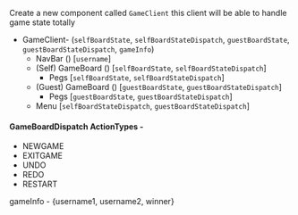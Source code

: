 Create a new component called `GameClient` this client will be able to handle game state totally   
 - GameClient- (`selfBoardState`, `selfBoardStateDispatch`, `guestBoardState`, `guestBoardStateDispatch`, `gameInfo`)  
   - NavBar () [`username`]
   - (Self) GameBoard () [`selfBoardState`, `selfBoardStateDispatch`]  
     - Pegs [`selfBoardState`, `selfBoardStateDispatch`]  
   - (Guest) GameBoard () [`guestBoardState`, `guestBoardStateDispatch`]  
     - Pegs [`guestBoardState`, `guestBoardStateDispatch`]  
   - Menu [`selfBoardStateDispatch`, `guestBoardStateDispatch`]

#### GameBoardDispatch ActionTypes - 
 - NEWGAME    
 - EXITGAME  
 - UNDO  
 - REDO  
 - RESTART  

gameInfo - {username1, username2, winner}

